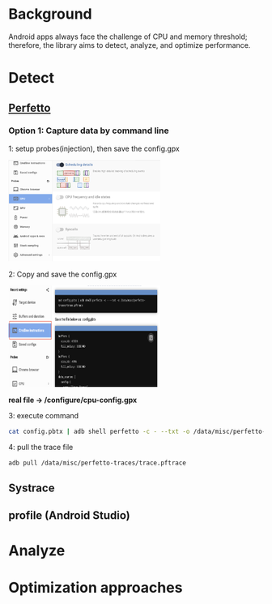# Background
Android apps always face the challenge of CPU and memory threshold; therefore, the library aims to detect, analyze, and optimize performance.

# Detect
## [Perfetto](https://ui.perfetto.dev/#!/record/cmdline)

### Option 1: Capture data by command line 
1: setup probes(injection), then save the config.gpx

<img src="./images/cpu-setup.png" alt="cpu-setup" width="300" height="200"/>

2: Copy and save the config.gpx

<img src="./images/save-config.png" alt="cpu-config" width="300" height="200"/>

**real file -> /configure/cpu-config.gpx**

3: execute command

```bash
cat config.pbtx | adb shell perfetto -c - --txt -o /data/misc/perfetto-traces/trace.pftrace
```

4: pull the trace file

```bash
adb pull /data/misc/perfetto-traces/trace.pftrace
```

## Systrace

## profile (Android Studio) 


# Analyze 



# Optimization approaches

